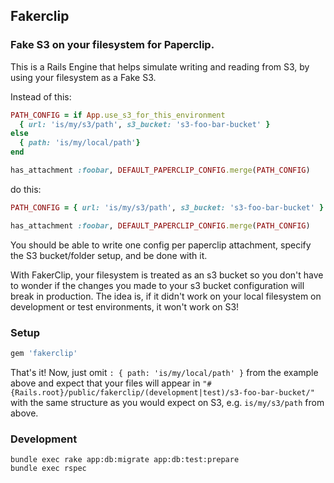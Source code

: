 ## Fakerclip

### Fake S3 on your filesystem for Paperclip.

This is a Rails Engine that helps simulate writing and reading from S3, by using your filesystem as a Fake S3.

Instead of this:
``` ruby
PATH_CONFIG = if App.use_s3_for_this_environment
  { url: 'is/my/s3/path', s3_bucket: 's3-foo-bar-bucket' }
else
  { path: 'is/my/local/path'}
end

has_attachment :foobar, DEFAULT_PAPERCLIP_CONFIG.merge(PATH_CONFIG)

```
do this:
``` ruby
PATH_CONFIG = { url: 'is/my/s3/path', s3_bucket: 's3-foo-bar-bucket' }

has_attachment :foobar, DEFAULT_PAPERCLIP_CONFIG.merge(PATH_CONFIG)
```

You should be able to write one config per paperclip attachment, specify the S3 bucket/folder setup, and be done with it.

With FakerClip, your filesystem is treated as an s3 bucket so you don't have to wonder if the changes you made to your s3 bucket configuration will break in production.  The idea is, if it didn't work on your local filesystem on development or test environments, it won't work on S3!

### Setup

``` ruby
gem 'fakerclip'
```

That's it!  Now, just omit `: { path: 'is/my/local/path' }` from the example above and expect that your files will appear in `"#{Rails.root}/public/fakerclip/(development|test)/s3-foo-bar-bucket/"` with the same structure as you would expect on S3, e.g. `is/my/s3/path` from above.

### Development

``` shell
bundle exec rake app:db:migrate app:db:test:prepare
bundle exec rspec
```
